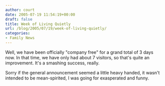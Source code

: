 ```yaml
---
author: court
date: 2005-07-19 11:54:19+00:00
draft: false
title: Week of Living Quietly
url: /blog/2005/07/19/week-of-living-quietly/
categories:
- Family News
---
```


Well, we have been officially "company free" for a grand total of 3 days now.  In that time, we have only had about 7 visitors, so that's quite an improvement.  It's a smashing success, really.

Sorry if the general announcement seemed a little heavy handed, it wasn't intended to be mean-spirited, I was going for exasperated and funny.
